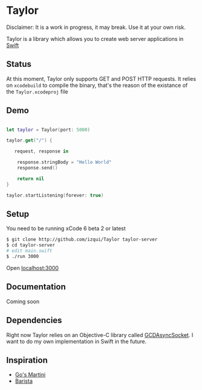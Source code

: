 Taylor
======

Disclaimer: It is a work in progress, it may break. Use it at your own risk.

Taylor is a library which allows you to create web server applications in [Swift](https://developer.apple.com/swift/)

## Status

At this moment, Taylor only supports GET and POST HTTP requests.
It relies on `xcodebuild` to compile the binary, that's the reason of the existance of the `Taylor.xcodeproj` file

## Demo

```.swift

let taylor = Taylor(port: 5000)

taylor.get("/") {

   request, response in

    response.stringBody = "Hello World"
    response.send()

    return nil
}

taylor.startListening(forever: true)

```

## Setup

You need to be running xCode 6 beta 2 or latest
```.sh
$ git clone http://github.com/izqui/Taylor taylor-server
$ cd taylor-server
# edit main.swift
$ ./run 3000
```

Open [localhost:3000](http://localhost:3000)

## Documentation

Coming soon

## Dependencies

Right now Taylor relies on an Objective-C library called [GCDAsyncSocket](https://github.com/robbiehanson/CocoaAsyncSocket/). I want to do my own implementation in Swift in the future.

## Inspiration

* [Go's Martini](https://github.com/go-martini/martini)
* [Barista](https://github.com/SteveStreza/barista)

